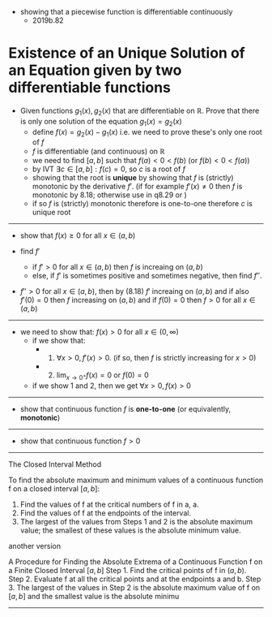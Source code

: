 
- showing that a piecewise function is differentiable continuously
	- 2019b.82

# Existence of an Unique Solution of an Equation given by two differentiable functions

- Given functions $g_1(x), g_2(x)$ that are differentiable on $\mathbb{R}$. Prove that there is only one solution of the equation $g_1(x)=g_2(x)$
	- define $f(x)=g_2(x)-g_1(x)$ i.e. we need to prove these's only one root of $f$
	- $f$ is differentiable (and continuous) on $\mathbb{R}$
	- we need to find $[a,b]$ such that $f(a)<0<f(b)$ (or $f(b)<0<f(a)$)
	- by IVT $\exists c \in[a,b]:f(c)=0$, so $c$ is a root of $f$
	- showing that the root is **unique** by showing that $f$ is (strictly) monotonic by the derivative $f'$. (if for example $f'(x)\neq 0$ then $f$ is monotonic by 8.18; otherwise use in q8.29 or ) 
	- if so $f$ is (strictly) monotonic therefore is one-to-one therefore $c$ is unique root


___

- show that $f(x)\geq 0$ for all $x \in (a,b)$


- find $f'$
	- if $f'>0$ for all $x \in (a,b)$ then $f$ is increaing on $(a,b)$
	- else, if $f'$ is sometimes positive and sometimes negative, then find $f''$.



- $f''>0$ for all $x \in(a,b)$, then by (8.18) $f'$ increaing on $(a,b)$ and if also $f'(0)=0$ then $f$ increasing on $(a,b)$ and if $f(0)=0$ then $f>0$ for all $x \in(a,b)$


___


- we need to show that: $f(x)> 0$ for all $x \in(0,\infty)$
	- if we show that:
		- 1. $\forall x>0,f'(x)> 0$. (if so, then $f$ is strictly increasing for $x>0$)
		- 2. $\displaystyle\lim_{ x \to 0^+ }f(x)=0$ or $f(0)=0$
	- if we show 1 and 2, then we get $\forall x>0,f(x)> 0$




___

- show that continuous function $f$ is **one-to-one** (or equivalently, **monotonic**)


___

- show that continuous function $f>0$



___

The Closed Interval Method 

To find the absolute maximum and minimum values of a continuous function f on a closed interval $[a,b]$:
1. Find the values of f at the critical numbers of f in a, a.
2. Find the values of f at the endpoints of the interval.
3. The largest of the values from Steps 1 and 2 is the absolute maximum value;
the smallest of these values is the absolute minimum value.

another version 

A Procedure for Finding the Absolute Extrema of a Continuous Function f on a
Finite Closed Interval $[a, b]$
Step 1. Find the critical points of f in $(a, b)$.
Step 2. Evaluate f at all the critical points and at the endpoints a and b.
Step 3. The largest of the values in Step 2 is the absolute maximum value of f on $[a, b]$
and the smallest value is the absolute minimu


___

